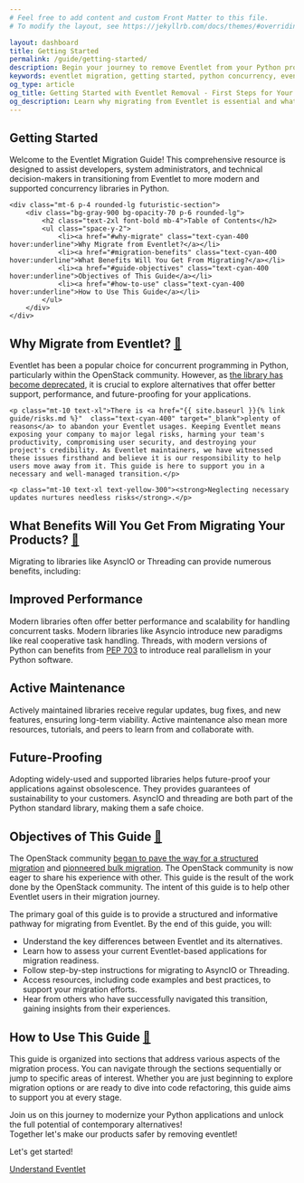 ```yaml
---
# Feel free to add content and custom Front Matter to this file.
# To modify the layout, see https://jekyllrb.com/docs/themes/#overriding-theme-defaults

layout: dashboard
title: Getting Started
permalink: /guide/getting-started/
description: Begin your journey to remove Eventlet from your Python projects. This introductory guide explains why migration is necessary, the benefits you'll gain, and provides an overview of the transition process.
keywords: eventlet migration, getting started, python concurrency, eventlet alternatives, migration benefits, future-proofing code
og_type: article
og_title: Getting Started with Eventlet Removal - First Steps for Your Migration
og_description: Learn why migrating from Eventlet is essential and what benefits you'll gain by transitioning to modern Python concurrency libraries.
---
```

<section>
    <h1 class="text-4xl font-bold">Getting Started</h1>
    <p class="mt-10 text-xl">Welcome to the Eventlet Migration Guide! This comprehensive resource is designed to assist developers, system administrators, and technical decision-makers in transitioning from Eventlet to more modern and supported concurrency libraries in Python.</p>

    <div class="mt-6 p-4 rounded-lg futuristic-section">
        <div class="bg-gray-900 bg-opacity-70 p-6 rounded-lg">
            <h2 class="text-2xl font-bold mb-4">Table of Contents</h2>
            <ul class="space-y-2">
                <li><a href="#why-migrate" class="text-cyan-400 hover:underline">Why Migrate from Eventlet?</a></li>
                <li><a href="#migration-benefits" class="text-cyan-400 hover:underline">What Benefits Will You Get From Migrating?</a></li>
                <li><a href="#guide-objectives" class="text-cyan-400 hover:underline">Objectives of This Guide</a></li>
                <li><a href="#how-to-use" class="text-cyan-400 hover:underline">How to Use This Guide</a></li>
            </ul>
        </div>
    </div>
</section>

<section>
    <h2 id="why-migrate" class="mt-10 text-3xl font-bold">Why Migrate from Eventlet? <a href="#why-migrate" class="text-cyan-400 text-xl">🔗</a></h2>
    <p class="mt-10 text-xl">Eventlet has been a popular choice for concurrent programming in Python, particularly within the OpenStack community. However, as <a href="https://github.com/eventlet/eventlet/issues/972" class="text-cyan-400" target="_blank">the library has become deprecated</a>, it is crucial to explore alternatives that offer better support, performance, and future-proofing for your applications.</p>

    <p class="mt-10 text-xl">There is <a href="{{ site.baseurl }}{% link guide/risks.md %}"  class="text-cyan-400" target="_blank">plenty of reasons</a> to abandon your Eventlet usages. Keeping Eventlet means exposing your company to major legal risks, harming your team's productivity, compromising user security, and destroying your project's credibility. As Eventlet maintainers, we have witnessed these issues firsthand and believe it is our responsibility to help users move away from it. This guide is here to support you in a necessary and well-managed transition.</p>

    <p class="mt-10 text-xl text-yellow-300"><strong>Neglecting necessary updates nurtures needless risks</strong>.</p>
</section>
<section>
    <h2 id="migration-benefits" class="mt-10 text-3xl font-bold">What Benefits Will You Get From Migrating Your Products? <a href="#migration-benefits" class="text-cyan-400 text-xl">🔗</a></h2>
    <p class="mt-10 text-xl">Migrating to libraries like AsyncIO or Threading can provide numerous benefits, including:</p>
    <div class="grid md:grid-cols-3 gap-6 py-4">
        <div class="bg-gray-900 p-6 rounded-lg shadow hover:scale-105 transition-transform duration-300">
            <h2 class="text-2xl font-bold">Improved Performance</h2>
            <p class="mt-10 text-xl">Modern libraries often offer better performance and scalability for handling concurrent tasks. Modern libraries like Asyncio introduce new paradigms like real cooperative task handling. Threads, with modern versions of Python can benefits from <a href="https://peps.python.org/pep-0703/" class="text-cyan-400" target="_blank">PEP 703</a> to introduce real parallelism in your Python software.</p>
        </div>
        <div class="bg-gray-900 p-6 rounded-lg shadow hover:scale-105 transition-transform duration-300">
            <h2 class="text-2xl font-bold">Active Maintenance</h2>
            <p class="mt-10 text-xl">Actively maintained libraries receive regular updates, bug fixes, and new features, ensuring long-term viability. Active maintenance also mean more resources, tutorials, and peers to learn from and collaborate with.</p>
        </div>
        <div class="bg-gray-900 p-6 rounded-lg shadow hover:scale-105 transition-transform duration-300">
            <h2 class="text-2xl font-bold">Future-Proofing</h2>
            <p class="mt-10 text-xl">Adopting widely-used and supported libraries helps future-proof your applications against obsolescence. They provides guarantees of sustainability to your customers. AsyncIO and threading are both part of the Python standard library, making them a safe choice.</p>
        </div>
    </div>
</section>

<section class="mt-10 futuristic-section p-8 rounded-lg">
    <div class="bg-gray-900 bg-opacity-70 p-6 rounded-lg">
        <h2 id="guide-objectives" class="text-3xl font-bold mb-6">Objectives of This Guide <a href="#guide-objectives" class="text-cyan-400 text-xl">🔗</a></h2>
        <p class="text-xl mb-4">The OpenStack community <a href="https://review.opendev.org/c/openstack/governance/+/902585" target="_blank" class="text-cyan-400">began to pave the way for a structured migration</a> and <a href="https://review.opendev.org/q/prefixtopic:%22eventlet-removal%22" target="_blank" class="text-cyan-400">pionneered bulk migration</a>. The OpenStack community is now eager to share his experience with other. This guide is the result of the work done by the OpenStack community. The intent of this guide is to help other Eventlet users in their migration journey.</p>
        <p class="text-xl mb-4">The primary goal of this guide is to provide a structured and informative pathway for migrating from Eventlet. By the end of this guide, you will:</p>
        <ul class="mb-6 text-xl">
            <li class="mt-3"><i class="fas fa-check-square text-teal-300 mr-2"></i>Understand the key differences between Eventlet and its alternatives.</li>
            <li class="mt-3"><i class="fas fa-check-square text-teal-300 mr-2"></i>Learn how to assess your current Eventlet-based applications for migration readiness.</li>
            <li class="mt-3"><i class="fas fa-check-square text-teal-300 mr-2"></i>Follow step-by-step instructions for migrating to AsyncIO or Threading.</li>
            <li class="mt-3"><i class="fas fa-check-square text-teal-300 mr-2"></i>Access resources, including code examples and best practices, to support your migration efforts.</li>
            <li class="mt-3"><i class="fas fa-check-square text-teal-300 mr-2"></i>Hear from others who have successfully navigated this transition, gaining insights from their experiences.</li>
        </ul>
    </div>
</section>

<section>
    <h2 id="how-to-use" class="mt-10 text-3xl font-bold">How to Use This Guide <a href="#how-to-use" class="text-cyan-400 text-xl">🔗</a></h2>
    <p class="mt-10 text-xl">This guide is organized into sections that address various aspects of the migration process. You can navigate through the sections sequentially or jump to specific areas of interest. Whether you are just beginning to explore migration options or are ready to dive into code refactoring, this guide aims to support you at every stage.</p>
    <p class="mt-10 text-xl">Join us on this journey to modernize your Python applications and unlock the full potential of contemporary alternatives!<br>Together let's make our products safer by removing eventlet!</p>
    <p class="mt-10 text-xl">Let's get started!</p>
</section>

<div class="mt-10 text-right">
    <a href="{{ site.baseurl }}{% link guide/eventlet.md %}" class="inline-block bg-gradient-to-r from-cyan-400 to-blue-600 text-gray-900 font-semibold py-3 px-8 rounded hover:scale-105 transition-transform">Understand Eventlet<i class="fas fa-arrow-right ml-2"></i></a>
</div>
